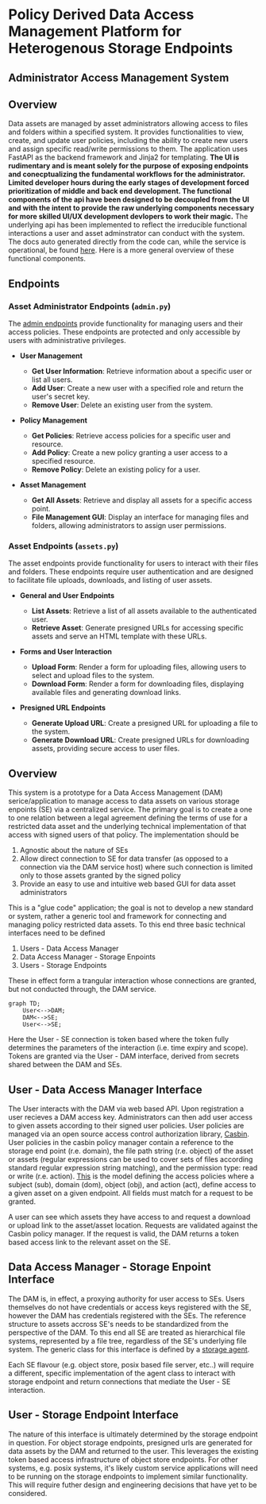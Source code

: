 # Policy Derived Data Access Management Platform for Heterogenous Storage Endpoints

## Administrator Access Management System

## Overview

Data assets are managed by asset administrators allowing access to files and folders within a specified system. It provides functionalities to view, create, and update user policies, including the ability to create new users and assign specific read/write permissions to them. The application uses FastAPI as the backend framework and Jinja2 for templating. **The UI is rudimentary and is meant solely for the purpose of exposing endpoints and conecptualizing the fundamental workflows for the administrator. Limited developer hours during the early stages of development forced prioritization of middle and back end development. The functional components of the api have been designed to be decoupled from the UI and with the intent to provide the raw underlying components necessary for more skilled UI/UX development devlopers to work their magic.** The underlying api has been implemented to reflect the irreducible functional interactions a user and asset adminstrator can conduct with the system. The docs auto generated directly from the code can, while the service is operational, be found [here](http://neuro-institute.research.sfu.ca:5000/docs). Here is a more general overview of these functional components.

## Endpoints

### Asset Administrator Endpoints (`admin.py`)

The [admin endpoints](https://github.com/INN-SFU/Data-Portal/blob/main/api/v0_1/endpoints/admin.py) provide functionality for managing users and their access policies. These endpoints are protected and only accessible by users with administrative privileges.

- **User Management**
  - **Get User Information**: Retrieve information about a specific user or list all users.
  - **Add User**: Create a new user with a specified role and return the user's secret key.
  - **Remove User**: Delete an existing user from the system.

- **Policy Management**
  - **Get Policies**: Retrieve access policies for a specific user and resource.
  - **Add Policy**: Create a new policy granting a user access to a specified resource.
  - **Remove Policy**: Delete an existing policy for a user.

- **Asset Management**
  - **Get All Assets**: Retrieve and display all assets for a specific access point.
  - **File Management GUI**: Display an interface for managing files and folders, allowing administrators to assign user permissions.

### Asset Endpoints (`assets.py`)

The asset endpoints provide functionality for users to interact with their files and folders. These endpoints require user authentication and are designed to facilitate file uploads, downloads, and listing of user assets.

- **General and User Endpoints**
  - **List Assets**: Retrieve a list of all assets available to the authenticated user.
  - **Retrieve Asset**: Generate presigned URLs for accessing specific assets and serve an HTML template with these URLs.

- **Forms and User Interaction**
  - **Upload Form**: Render a form for uploading files, allowing users to select and upload files to the system.
  - **Download Form**: Render a form for downloading files, displaying available files and generating download links.

- **Presigned URL Endpoints**
  - **Generate Upload URL**: Create a presigned URL for uploading a file to the system.
  - **Generate Download URL**: Create presigned URLs for downloading assets, providing secure access to user files.


## Overview

This system is a prototype for a Data Access Management (DAM) serice/application to manage access to data assets on various storage enpoints (SE) via a centralized service. The primary goal is to create a one to one relation between a legal agreement defining the terms of use for a restricted data asset and the underlying technical implementation of that access with signed users of that policy. The implementation should be

1.  Agnostic about the nature of SEs
2.  Allow direct connection to SE for data transfer (as opposed to a connection via the DAM service host) where such connection is limited only to those assets granted by the signed policy
3.  Provide an easy to use and intuitive web based GUI for data asset administrators

This is a "glue code" application; the goal is not to develop a new standard or system, rather a generic tool and framework for connecting and managing policy restricted data assets. To this end three basic technical interfaces need to be defined

1.  Users - Data Access Manager
2.  Data Access Manager - Storage Enpoints
3.  Users - Storage Endpoints

These in effect form a trangular interaction whose connections are granted, but not conducted through, the DAM service.

```mermaid
graph TD;
    User<-->DAM;
    DAM<-->SE;
    User<-->SE;
```

Here the User - SE connection is token based where the token fully determines the parameters of the interaction (i.e. time expiry and scope). Tokens are granted via the User - DAM interface, derived from secrets shared between the DAM and SEs.


## User - Data Access Manager Interface

The User interacts with the DAM via web based API. Upon registration a user recieves a DAM access key. Administrators can then add user access to given assets according to their signed user policies. User policies are managed via an open source access control authorization library, [Casbin](https://casbin.org/).  User policies in the casbin policy manager contain a reference to the storage end point (r.e. domain), the file path string (r.e. object) of the asset or assets (regular expressions can be used to cover sets of files according standard regular expression string matching), and the permission type: read or write (r.e. action). [This](https://github.com/INN-SFU/Data-Portal/blob/main/core/data_access_manager/model.conf) is the model defining the access policies where a subject (sub), domain (dom), object (obj), and action (act), define access to a given asset on a given endpoint. All fields must match for a request to be granted.

A user can see which assets they have access to and request a download or upload link to the asset/asset location. Requests are validated against the Casbin policy manager. If the request is valid, the DAM returns a token based access link to the relevant asset on the SE.

## Data Access Manager - Storage Enpoint Interface

The DAM is, in effect, a proxying authority for user access to SEs. Users themselves do not have credentials or access keys registered with the SE, however the DAM has credentials registered with the SEs. The reference structure to assets accross SE's needs to be standardized from the perspective of the DAM. To this end all SE are treated as hierarchical file systems, represented by a file tree, regardless of the SE's underlying file system. The generic class for this interface is defined by a [storage agent](https://github.com/INN-SFU/Data-Portal/blob/main/core/connectivity/agent.py).

Each SE flavour (e.g. object store, posix based file server, etc..) will require a different, specific implementation of the agent class to interact with storage endpoint and return connections that mediate the User - SE interaction.

## User - Storage Endpoint Interface

The nature of this interface is ultimately determined by the storage endpoint in question. For object storage endpoints, presigned urls are generated for data assets by the DAM and returned to the user. This leverages the existing token based access infrastructure of object store endpoints. For other systems, e.g. posix systems, it's likely custom service applications will need to be running on the storage endpoints to implement similar functionality. This will require futher design and engineering decisions that have yet to be considered.
